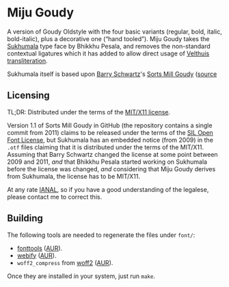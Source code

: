 Miju Goudy
==========

A version of Goudy Oldstyle with the four basic variants (regular, bold,
italic, bold-italic), plus a decorative one (“hand tooled”). Miju Goudy takes
the [Sukhumala](http://www.softerviews.org/Fonts.html#Sukhumala) type face by
Bhikkhu Pesala, and removes the non-standard contextual ligatures which it has
added to allow direct usage of [Velthuis
transliteration](https://en.wikipedia.org/wiki/Velthuis).

Sukhumala itself is based upon [Barry Schwartz](http://www.crudfactory.com/)'s
[Sorts Mill Goudy](https://www.theleagueofmoveabletype.com/sorts-mill-goudy)
([source](https://github.com/theleagueof/sorts-mill-goudy)


Licensing
---------

TL;DR: Distributed under the terms of the [MIT/X11
license](http://www.opensource.org/licenses/mit-license.php).

Version 1.1 of Sorts Mill Goudy in GitHub (the repository contains a single
commit from 2011) claims to be released under the terms of the [SIL Open Font
License](http://scripts.sil.org/OFL), but Sukhumala has an embedded notice
(from 2009) in the `.otf` files claiming that it is distributed under the
terms of the MIT/X11. Assuming that Barry Schwartz changed the license at some
point between 2009 and 2011, *and* that Bhikkhu Pesala started working on
Sukhumala before the license was changed, *and* considering that Miju
Goudy derives from Sukhumala, the license has to be MIT/X11.

At any rate [IANAL](https://en.wikipedia.org/wiki/IANAL), so if you have
a good understanding of the legalese, please contact me to correct this.


Building
--------

The following tools are needed to regenerate the files under `font/`:

- [fonttools](https://github.com/behdad/fonttools)
  ([AUR](https://aur.archlinux.org/packages/python-fonttools-git/)).
- [webify](https://github.com/ananthakumaran/webify)
  ([AUR](https://aur.archlinux.org/packages/webify/)).
- `woff2_compress` from [woff2](https://github.com/google/woff2)
  ([AUR](https://aur.archlinux.org/packages/woff2-git/)).

Once they are installed in your system, just run `make`.

